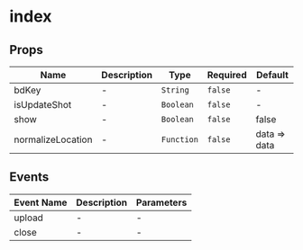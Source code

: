 # index

## Props

<!-- @vuese:index:props:start -->
|Name|Description|Type|Required|Default|
|---|---|---|---|---|
|bdKey|-|`String`|`false`|-|
|isUpdateShot|-|`Boolean`|`false`|-|
|show|-|`Boolean`|`false`|false|
|normalizeLocation|-|`Function`|`false`|data => data|

<!-- @vuese:index:props:end -->


## Events

<!-- @vuese:index:events:start -->
|Event Name|Description|Parameters|
|---|---|---|
|upload|-|-|
|close|-|-|

<!-- @vuese:index:events:end -->


